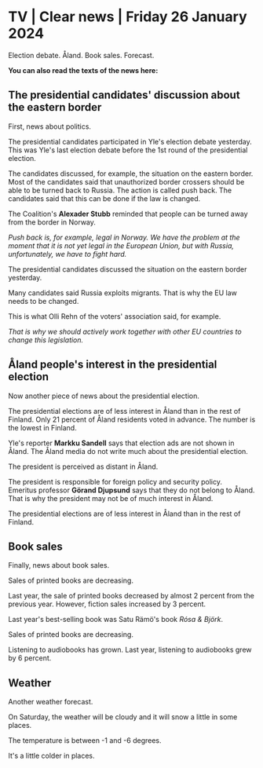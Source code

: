 # TV \| Clear news \| Friday 26 January 2024

Election debate. Åland. Book sales. Forecast.

**You can also read the texts of the news here:**

## The presidential candidates' discussion about the eastern border

First, news about politics.

The presidential candidates participated in Yle's election debate yesterday. This was Yle's last election debate before the 1st round of the presidential election.

The candidates discussed, for example, the situation on the eastern border. Most of the candidates said that unauthorized border crossers should be able to be turned back to Russia. The action is called push back. The candidates said that this can be done if the law is changed.

The Coalition's **Alexader Stubb** reminded that people can be turned away from the border in Norway.

*Push back is, for example, legal in Norway. We have the problem at the moment that it is not yet legal in the European Union, but with Russia, unfortunately, we have to fight hard.*

The presidential candidates discussed the situation on the eastern border yesterday.

Many candidates said Russia exploits migrants. That is why the EU law needs to be changed.

This is what Olli Rehn of the voters' association said, for example.

*That is why we should actively work together with other EU countries to change this legislation.*

## Åland people's interest in the presidential election

Now another piece of news about the presidential election.

The presidential elections are of less interest in Åland than in the rest of Finland. Only 21 percent of Åland residents voted in advance. The number is the lowest in Finland.

Yle's reporter **Markku Sandell** says that election ads are not shown in Åland. The Åland media do not write much about the presidential election.

The president is perceived as distant in Åland.

The president is responsible for foreign policy and security policy.\
Emeritus professor **Görand Djupsund** says that they do not belong to Åland. That is why the president may not be of much interest in Åland.

The presidential elections are of less interest in Åland than in the rest of Finland.

## Book sales

Finally, news about book sales.

Sales of printed books are decreasing.

Last year, the sale of printed books decreased by almost 2 percent from the previous year. However, fiction sales increased by 3 percent.

Last year's best-selling book was Satu Rämö's book *Rósa & Björk*.

Sales of printed books are decreasing.

Listening to audiobooks has grown. Last year, listening to audiobooks grew by 6 percent.

## Weather

Another weather forecast.

On Saturday, the weather will be cloudy and it will snow a little in some places.

The temperature is between -1 and -6 degrees.

It's a little colder in places.

